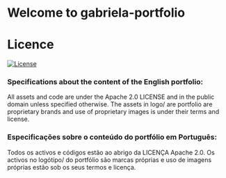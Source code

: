 # Welcome to gabriela-portfolio

# Licence
[![License](https://img.shields.io/badge/License-Apache_2.0-purple.svg)](https://github.com/dibelatriz/gabriela-portfolio/blob/main/LICENSE)

### Specifications about the content of the English portfolio:
All assets and code are under the Apache 2.0 LICENSE and in the public domain unless specified otherwise.
The assets in logo/ are portfolio are proprietary brands and use of proprietary images is under their terms and license.

### Especificações sobre o conteúdo do portfólio em Português: 
Todos os activos e códigos estão ao abrigo da LICENÇA Apache 2.0.
Os activos no logótipo/ do portfólio são marcas próprias e uso de imagens próprias estão sob os seus termos e licença.
